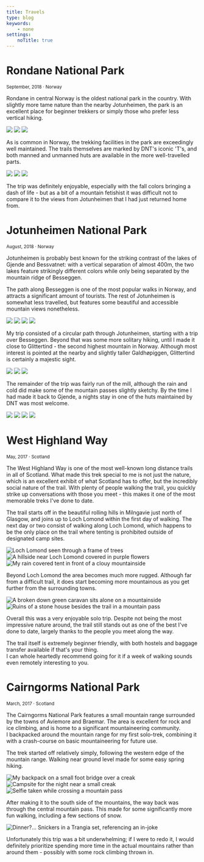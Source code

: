 ```yaml
---
title: Travels
type: blog
keywords:
    - none
settings:
    noTitle: true
---
```


<centered-title>
    <h1>Rondane National Park</h1>
    <small>September, 2018 ⋅ Norway</small>
</centered-title>

Rondane in central Norway is the oldest national park in the country. With slightly more tame nature than the nearby Jotunheimen, the park is an excellent place for beginner trekkers or simply those who prefer less vertical hiking.

<picture-grid columns="2">
    <img src="rondane/20180917_133732.jpg" />
    <img src="rondane/20180917_173920.jpg" />
    <img src="rondane/20180919_124723.jpg" />
</picture-grid>

As is common in Norway, the trekking facilities in the park are exceedingly well maintained. The trails themselves are marked by DNT's iconic 'T's, and both manned and unmanned huts are available in the more well-travelled parts.

<picture-grid columns="2">
    <img class="full" src="rondane/20180921_095737.jpg" />
    <img src="rondane/20180922_090416.jpg" />
    <img src="rondane/20180922_090703.jpg" />
</picture-grid>

The trip was definitely enjoyable, especially with the fall colors bringing a dash of life - but as a bit of a mountain fetishist it was difficult not to compare it to the views from Jotunheimen that I had just returned home from.

<centered-title>
    <h1>Jotunheimen National Park</h1>
    <small>August, 2018 ⋅ Norway</small>
</centered-title>

Jotunheimen is probably best known for the striking contrast of the lakes of Gjende and Bessvatnet: with a vertical separation of almost 400m, the two lakes feature strikingly different colors while only being separated by the mountain ridge of Besseggen.

The path along Besseggen is one of the most popular walks in Norway, and attracts a significant amount of tourists. The rest of Jotunheimen is somewhat less travelled, but features some beautiful and accessible mountain views nonetheless.

<picture-grid columns="2">
    <img src="jotunheimen/20180812_140643.jpg" />
    <img src="jotunheimen/20180813_082817.jpg" />
    <img src="jotunheimen/20180813_094250.jpg" />
    <img src="jotunheimen/20180813_164049.jpg" />
</picture-grid>

My trip consisted of a circular path through Jotunheimen, starting with a trip over Besseggen. Beyond that was some more solitary hiking, until I made it close to Glittertind - the second highest mountain in Norway. Although most interest is pointed at the nearby and slightly taller Galdhøpiggen, Glittertind is certainly a majestic sight.

<picture-grid columns="2">
    <img src="jotunheimen/20180814_150128.jpg" />
    <img src="jotunheimen/20180814_151419.jpg" />
    <img src="jotunheimen/20180814_154526.jpg" />
</picture-grid>

The remainder of the trip was fairly run of the mill, although the rain and cold did make some of the mountain passes slightly sketchy. By the time I had made it back to Gjende, a nights stay in one of the huts maintained by DNT was most welcome.

<picture-grid columns="2">
    <img src="jotunheimen/20180815_081152.jpg" />
    <img src="jotunheimen/20180816_102322.jpg" />
    <img src="jotunheimen/20180816_150145.jpg" />
    <img src="jotunheimen/20180817_081523.jpg" />
</picture-grid>

<centered-title>
    <h1>West Highland Way</h1>
    <small>May, 2017 ⋅ Scotland</small>
</centered-title>

The West Highland Way is one of the most well-known long distance trails in all of Scotland. What made this trek special to me is not just the nature, which is an excellent exhibit of what Scotland has to offer, but the incredibly social nature of the trail. With plenty of people walking the trail, you quickly strike up conversations with those you meet - this makes it one of the most memorable treks I've done to date.

The trail starts off in the beautiful rolling hills in Milngavie just north of Glasgow, and joins up to Loch Lomond within the first day of walking. The next day or two consist of walking along Loch Lomond, which happens to be the only place on the trail where tenting is prohibited outside of designated camp sites.

<picture-grid columns="2">
    <img src="whw/IMG_20170518_094532.jpg" alt="Loch Lomond seen through a frame of trees" />
    <img src="whw/IMG_20170518_163424.jpg" alt="A hillside near Loch Lomond covered in purple flowers" />
    <img src="whw/IMG_20170520_084707.jpg" alt="My rain covered tent in front of a clouy mountainside" />
</picture-grid>

Beyond Loch Lomond the area becomes much more rugged. Although far from a difficult trail, it does start becoming more mountainous as you get further from the surrounding towns.

<picture-grid coumns="2">
    <img src="whw/IMG_20170521_122625.jpg" alt="A broken down green caravan sits alone on a mountainside" />
    <img src="whw/IMG_20170523_123955.jpg" alt="Ruins of a stone house besides the trail in a mountain pass" />
</picture-grid>

Overall this was a very enjoyable solo trip. Despite not being the most impressive nature around, the trail still stands out as one of the best I've done to date, largely thanks to the people you meet along the way.

The trail itself is extremely beginner friendly, with both hostels and baggage transfer available if that's your thing.  
I can whole heartedly recommend going for it if a week of walking sounds even remotely interesting to you.

<centered-title>
    <h1>Cairngorms National Park</h1>
    <small>March, 2017 ⋅ Scotland</small>
</centered-title>

The Cairngorms National Park features a small mountain range surrounded by the towns of Aviemore and Braemar. The area is excellent for rock and ice climbing, and is home to a significant mountaineering community.  
I backpacked around the mountain range for my first solo-trek, combining it with a crash-course on basic mountaineering for future use.

The trek started off relatively simply, following the western edge of the mountain range. Walking near ground level made for some easy spring hiking.

<picture-grid columns="3">
    <img src="cairngorms/IMG_20170326_134328.jpg" alt="My backpack on a small foot bridge over a creak" />
    <img src="cairngorms/IMG_20170326_180008.jpg" alt="Campsite for the night near a small creak" />
    <img src="cairngorms/IMG_20170328_181608.jpg" alt="Selfie taken while crossing a mountain pass" />
</picture-grid>

After making it to the south side of the mountains, the way back was through the central mountain pass. This made for some significantly more fun walking, including a few sections of snow.

<picture-grid columns="2">
    <img src="cairngorms/IMG_20170328_171716.jpg" alt="Dinner?... Snickers in a Trangia set, referencing an in-joke" />
</picture-grid>

Unfortunately this trip was a bit underwhelming; if I were to redo it, I would definitely prioritize spending more time in the actual mountains rather than around them - possibly with some rock climbing thrown in.
